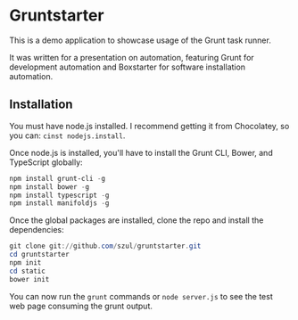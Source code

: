 # Gruntstarter
This is a demo application to showcase usage of the Grunt task runner.

It was written for a presentation on automation, featuring Grunt for development automation and Boxstarter for software installation automation.

## Installation

You must have node.js installed. I recommend getting it from Chocolatey, so you can: `cinst nodejs.install`.

Once node.js is installed, you'll have to install the Grunt CLI, Bower, and TypeScript globally:

```Powershell
npm install grunt-cli -g
npm install bower -g
npm install typescript -g
npm install manifoldjs -g
```

Once the global packages are installed, clone the repo and install the dependencies:

```Powershell
git clone git://github.com/szul/gruntstarter.git
cd gruntstarter
npm init
cd static
bower init
```

You can now run the `grunt` commands or `node server.js` to see the test web page consuming the grunt output.
